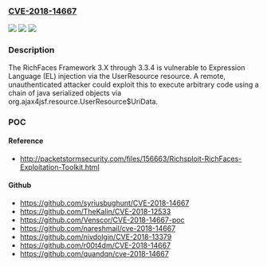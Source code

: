 ### [CVE-2018-14667](https://cve.mitre.org/cgi-bin/cvename.cgi?name=CVE-2018-14667)
![](https://img.shields.io/static/v1?label=Product&message=RichFaces&color=blue)
![](https://img.shields.io/static/v1?label=Version&message=n%2Fa&color=blue)
![](https://img.shields.io/static/v1?label=Vulnerability&message=CWE-94&color=brighgreen)

### Description

The RichFaces Framework 3.X through 3.3.4 is vulnerable to Expression Language (EL) injection via the UserResource resource. A remote, unauthenticated attacker could exploit this to execute arbitrary code using a chain of java serialized objects via org.ajax4jsf.resource.UserResource$UriData.

### POC

#### Reference
- http://packetstormsecurity.com/files/156663/Richsploit-RichFaces-Exploitation-Toolkit.html

#### Github
- https://github.com/syriusbughunt/CVE-2018-14667
- https://github.com/TheKalin/CVE-2018-12533
- https://github.com/Venscor/CVE-2018-14667-poc
- https://github.com/nareshmail/cve-2018-14667
- https://github.com/nivdolgin/CVE-2018-13379
- https://github.com/r00t4dm/CVE-2018-14667
- https://github.com/quandqn/cve-2018-14667

